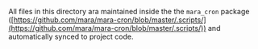 All files in this directory ara maintained inside the the `mara_cron` package ([https://github.com/mara/mara-cron/blob/master/.scripts/](https://github.com/mara/mara-cron/blob/master/.scripts/)) and automatically synced to project code.
